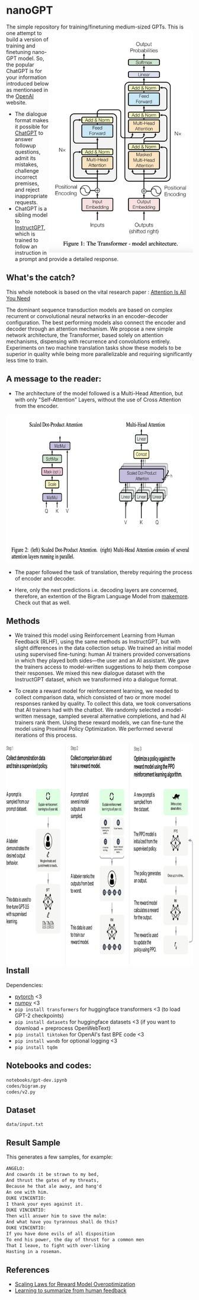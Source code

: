 # nanoGPT
The simple repository for training/finetuning medium-sized GPTs.
<img src ="https://github.com/Pushkar1853/nanoGPT/blob/1460e488f1049b8b151408db495531b1852fc41a/images/model.png"  style: height="600px" width="auto" align="right" >
This is one attempt to build a version of training and finetuning nano-GPT model. So, the popular ChatGPT is for your information introduced below as mentionaed in the [OpenAI](https://openai.com/) website.

* The dialogue format makes it possible for [ChatGPT](https://openai.com/blog/chatgpt) to answer followup questions, admit its mistakes, challenge incorrect premises, and reject inappropriate requests.
* ChatGPT is a sibling model to [InstructGPT](https://openai.com/blog/instruction-following/), which is trained to follow an instruction in a prompt and provide a detailed response.

## What's the catch? 
This whole notebook is based on the vital research paper : 
[Attention Is All You Need](https://arxiv.org/abs/1706.03762)

The dominant sequence transduction models are based on complex recurrent or convolutional neural networks in an encoder-decoder configuration. The best performing models also connect the encoder and decoder through an attention mechanism. We propose a new simple network architecture, the Transformer, based solely on attention mechanisms, dispensing with recurrence and convolutions entirely. Experiments on two machine translation tasks show these models to be superior in quality while being more parallelizable and requiring significantly less time to train.

## A message to the reader:

* The architecture of the model followed is a Multi-Head Attention, but with only "Self-Attention" Layers, without the use of Cross Attention from the encoder.

<img src ="https://github.com/Pushkar1853/nanoGPT/blob/1460e488f1049b8b151408db495531b1852fc41a/images/model2.png"  style: height="400px" width="auto" >

* The paper followed the task of translation, thereby requiring the process of encoder and decoder.

* Here, only the next predictions i.e. decoding layers are concerned, therefore, an extention of the Bigram Language Model from [makemore](https://github.com/Pushkar1853/makemore). Check out that as well.

## Methods
* We trained this model using Reinforcement Learning from Human Feedback (RLHF), using the same methods as InstructGPT, but with slight differences in the data collection setup. We trained an initial model using supervised fine-tuning: human AI trainers provided conversations in which they played both sides—the user and an AI assistant. We gave the trainers access to model-written suggestions to help them compose their responses. We mixed this new dialogue dataset with the InstructGPT dataset, which we transformed into a dialogue format.

* To create a reward model for reinforcement learning, we needed to collect comparison data, which consisted of two or more model responses ranked by quality. To collect this data, we took conversations that AI trainers had with the chatbot. We randomly selected a model-written message, sampled several alternative completions, and had AI trainers rank them. Using these reward models, we can fine-tune the model using Proximal Policy Optimization. We performed several iterations of this process.
<img src ="https://github.com/Pushkar1853/nanoGPT/blob/1460e488f1049b8b151408db495531b1852fc41a/images/ChatGPT_Diagram.svg"  style: height="600px" width="auto" align="right" >

## Install

Dependencies:

- [pytorch](https://pytorch.org) <3
- [numpy](https://numpy.org/install/) <3
- `pip install transformers` for huggingface transformers <3 (to load GPT-2 checkpoints)
- `pip install datasets` for huggingface datasets <3 (if you want to download + preprocess OpenWebText)
- `pip install tiktoken` for OpenAI's fast BPE code <3
- `pip install wandb` for optional logging <3
- `pip install tqdm`

## Notebooks and codes:
```
notebooks/gpt-dev.ipynb
codes/bigram.py
codes/v2.py
```

## Dataset

```
data/input.txt
```

## Result Sample
This generates a few samples, for example:

```
ANGELO:
And cowards it be strawn to my bed,
And thrust the gates of my threats,
Because he that ale away, and hang'd
An one with him.
DUKE VINCENTIO:
I thank your eyes against it.
DUKE VINCENTIO:
Then will answer him to save the malm:
And what have you tyrannous shall do this?
DUKE VINCENTIO:
If you have done evils of all disposition
To end his power, the day of thrust for a common men
That I leave, to fight with over-liking
Hasting in a roseman.
```

## References

* [Scaling Laws for Reward Model Overoptimization](https://arxiv.org/pdf/2210.10760.pdf)
* [Learning to summarize from human feedback](https://proceedings.neurips.cc/paper/2020/file/1f89885d556929e98d3ef9b86448f951-Paper.pdf)



